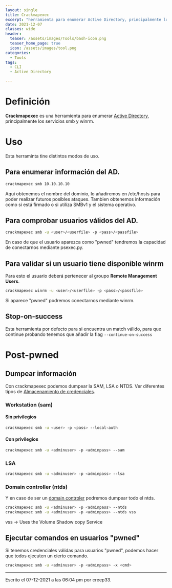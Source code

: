 ```yaml
---
layout: single
title: Crackmapexec
excerpt: "herramienta para enumerar Active Directory, principalmente los servicios smb y winrm."
date: 2021-12-07
classes: wide
header:
  teaser: /assets/images/Tools/bash-icon.png
  teaser_home_page: true
  icon: /assets/images/tool.png
categories:
  - Tools
tags:
  - CLI
  - Active Directory

---
```



# Definición
**Crackmapexec** es una herramienta para enumerar [Active Directory](/Active-Directory/), principalmente los servicios smb y winrm.

# Uso 
Esta herraminta tine distintos modos de uso.

## Para enumerar información del AD.
```bash
crackmapexec smb 10.10.10.10
```

Aqui obtenemos el nombre del dominio, lo añadiremos en /etc/hosts para poder realizar futuros posibles ataques.
Tambien obtenemos información como si está firmado o si utiliza SMBv1 y el sistema operativo.


## Para comprobar usuarios válidos del AD.
```bash
crackmapexec smb -u <user>/<userfile> -p <pass>/<passfile>
```
En caso de que el usuario aparezca como "pwned" tendremos la capacidad de conectarnos mediante psexec.py.

## Para validar si un usuario tiene disponible winrm
Para esto el usuario deberá pertenecer al groupo **Remote Management Users**.

```bash
crackmapexec winrm -u <user>/<userfile> -p <pass>/<passfile>
```

Si aparece "pwned" podremos conectarnos mediante winrm.

## Stop-on-success
Esta herramienta por defecto para si encuentra un match válido, para que continue probando tenemos que añadir la flag ```--continue-on-success```

# Post-pwned
## Dumpear información
Con crackmapexec podemos dumpear la SAM, LSA o NTDS. Ver diferentes tipos de [Almacenamiento de credenciales](/Almacenamiento-de-credenciales/).
### Workstation (sam)
#### Sin privilegios

```bash
crackmapexec smb -u <user> -p <pass> --local-auth
```

#### Con privilegios

```bash
crackmapexec smb -u <adminuser> -p <adminpass> --sam
```

### LSA

```bash
crackmapexec smb -u <adminuser> -p <adminpass> --lsa
```

### Domain controller (ntds)

Y en caso de ser un [domain controler](/Active-Directory/) podremos dumpear todo el ntds.

```bash
crackmapexec smb -u <adminuser> -p <adminpass> --ntds
crackmapexec smb -u <adminuser> -p <adminpass> --ntds vss
```

vss -> Uses the Volume Shadow copy Service

## Ejecutar comandos en usuarios "pwned"
Si tenemos credenciales válidas para usuarios "pwned",
podemos hacer que todos ejecuten un cierto comando.

```bash
crackmapexec smb -u <adminuser> -p <adminpass> -x <cmd>
```


---

Escrito el 07-12-2021 a las 06:04 pm por creep33.
